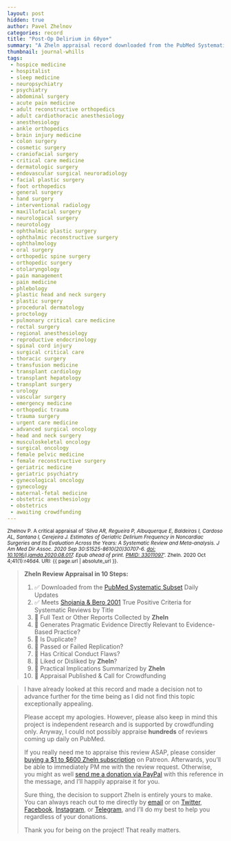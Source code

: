 ```yaml
---
layout: post
hidden: true
author: Pavel Zhelnov
categories: record
title: "Post-Op Delirium in 60yo+"
summary: "A Zheln appraisal record downloaded from the PubMed Systematic Subset daily updates."
thumbnail: journal-whills
tags:
 - hospice medicine
 - hospitalist
 - sleep medicine
 - neuropsychiatry
 - psychiatry
 - abdominal surgery
 - acute pain medicine
 - adult reconstructive orthopedics
 - adult cardiothoracic anesthesiology
 - anesthesiology
 - ankle orthopedics
 - brain injury medicine
 - colon surgery
 - cosmetic surgery
 - craniofacial surgery
 - critical care medicine
 - dermatologic surgery
 - endovascular surgical neuroradiology
 - facial plastic surgery
 - foot orthopedics
 - general surgery
 - hand surgery
 - interventional radiology
 - maxillofacial surgery
 - neurological surgery
 - neurotology
 - ophthalmic plastic surgery
 - ophthalmic reconstructive surgery
 - ophthalmology
 - oral surgery
 - orthopedic spine surgery
 - orthopedic surgery
 - otolaryngology
 - pain management
 - pain medicine
 - phlebology
 - plastic head and neck surgery
 - plastic surgery
 - procedural dermatology
 - proctology
 - pulmonary critical care medicine
 - rectal surgery
 - regional anesthesiology
 - reproductive endocrinology
 - spinal cord injury
 - surgical critical care
 - thoracic surgery
 - transfusion medicine
 - transplant cardiology
 - transplant hepatology
 - transplant surgery
 - urology
 - vascular surgery
 - emergency medicine
 - orthopedic trauma
 - trauma surgery
 - urgent care medicine
 - advanced surgical oncology
 - head and neck surgery
 - musculoskeletal oncology
 - surgical oncology
 - female pelvic medicine
 - female reconstructive surgery
 - geriatric medicine
 - geriatric psychiatry
 - gynecological oncology
 - gynecology
 - maternal-fetal medicine
 - obstetric anesthesiology
 - obstetrics
 - awaiting crowdfunding
---
```


<small id="citation">Zhelnov P. A critical appraisal of _‘Silva AR, Regueira P, Albuquerque E, Baldeiras I, Cardoso AL, Santana I, Cerejeira J. Estimates of Geriatric Delirium Frequency in Noncardiac Surgeries and Its Evaluation Across the Years: A Systematic Review and Meta-analysis. J Am Med Dir Assoc. 2020 Sep 30:S1525-8610(20)30707-6. [doi: 10.1016/j.jamda.2020.08.017](https://doi.org/10.1016/j.jamda.2020.08.017). Epub ahead of print. [PMID: 33011097](https://pubmed.gov/33011097)’._ Zheln. 2020 Oct 4;41(1):r46d4. URI: {{ page.url | absolute_url }}.</small>

> **Zheln Review Appraisal in 10 Steps:**
>
> 1. ✅ Downloaded from the [PubMed Systematic Subset](https://github.com/p1m-ortho/qs-global-ortho-search-queries/blob/global-sr-query/README.md) Daily Updates
> 2. ✅ Meets [Shojania & Bero 2001](https://www.researchgate.net/publication/11820967_Taking_Advantage_of_the_Explosion_of_Systematic_Reviews_An_Efficient_MEDLINE_Search_Strategy) True Positive Criteria for Systematic Reviews by Title
> 3. 🔄 Full Text or Other Reports Collected by **Zheln**
> 4. 🔄 Generates Pragmatic Evidence Directly Relevant to Evidence-Based Practice?
> 5. 🔄 Is Duplicate?
> 6. 🔄 Passed or Failed Replication?
> 7. 🔄 Has Critical Conduct Flaws?
> 8. 🔄 Liked or Disliked by **Zheln**?
> 9. 🔄 Practical Implications Summarized by **Zheln**
> 10. 🔄 Appraisal Published & Call for Crowdfunding

> I have already looked at this record and made a decision not to advance further for the time being as I did not find this topic exceptionally appealing.
>
> Please accept my apologies. However, please also keep in mind this project is independent research and is supported by crowdfunding only. Anyway, I could not possibly appraise **hundreds** of reviews coming up daily on PubMed.
> 
> If you really need me to appraise this review ASAP, please consider [buying a $1 to $600 Zheln subscription](https://patreon.com/zheln) on Patreon. Afterwards, you’ll be able to immediately PM me with the review request. Otherwise, you might as well [send me a donation via PayPal](https://paypal.me/pjelnov) with this reference in the message, and I’ll happily appraise it for you.
> 
> Sure thing, the decision to support Zheln is entirely yours to make. You can always reach out to me directly by [email](mailto:pavel@zheln.com) or on [Twitter](https://twitter.com/drzhelnov), [Facebook](https://facebook.com/drzhelnov), [Instagram](https://instagram.com/igzheln), or [Telegram](https://t.me/drzhelnov), and I’ll do my best to help you regardless of your donations.
> 
> Thank you for being on the project! That really matters.
